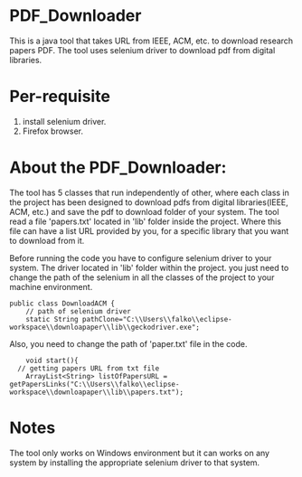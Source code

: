 # PDF_Downloader
This is a java tool that takes URL from IEEE, ACM, etc. to download research papers PDF.
The tool uses selenium driver to download pdf from digital libraries.

# Per-requisite
1. install selenium driver. 
2. Firefox browser.

# About the PDF_Downloader:
The tool has 5 classes that run independently of other, where each class in the project has been designed to download pdfs from digital libraries(IEEE, ACM, etc.) and save the pdf to download folder of your system. The tool read a file 'papers.txt' located in 'lib' folder inside the project. Where this file can have a list URL provided by you, for a specific library that you want to download from it.



Before running the code you have to configure selenium driver to your system. The driver located in 'lib' folder within the project. you just need to change the path of the selenium in all the classes of the project to your machine environment.
```
public class DownloadACM {
	// path of selenium driver 
	static String pathClone="C:\\Users\\falko\\eclipse-workspace\\downloapaper\\lib\\geckodriver.exe";
```

Also, you need to change the path of 'paper.txt' file in the code. 
```
	void start(){
  // getting papers URL from txt file
	ArrayList<String> listOfPapersURL =   getPapersLinks("C:\\Users\\falko\\eclipse-workspace\\downloapaper\\lib\\papers.txt");

```


# Notes
The tool only works on Windows environment but it can works on any system by installing the appropriate selenium driver to that system.
